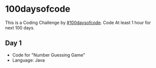 # 100daysofcode
This is a Coding Challenge by [#100daysofcode](https://www.100daysofcode.com/). Code At least 1 hour for next 100 days.

## Day 1
- Code for "Number Guessing Game"
- Language: Java
